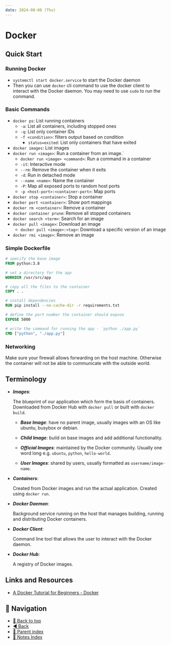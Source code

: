 ```yaml
---
date: 2024-08-08 (Thu)
---
```


# Docker

## Quick Start

### Running Docker

- `systemctl start docker.service` to start the Docker daemon
- Then you can use `docker` cli command to use the docker client to interact
  with the Docker daemon. You may need to use `sudo` to run the command.

### Basic Commands

- `docker ps`: List running containers
  - `-a`: List all containers, including stopped ones
  - `-q`: List only container IDs
  - `-f <condition>`: filters output based on condition
    - `status=exited`: List only containers that have exited
- `docker images`: List images
- `docker run <image>`: Run a container from an image.`
  - `docker run <image> <command>`: Run a command in a container
  - `-it`: Interactive mode
  - `--rm`: Remove the container when it exits
  - `-d`: Run in detached mode
  - `--name <name>`: Name the container
  - `-P`: Map all exposed ports to random host ports
  - `-p <host-port>:<container-port>`: Map ports
- `docker stop <container>`: Stop a container
- `docker port <container>`: Show port mappings
- `docker rm <container>`: Remove a container
- `docker container prune`: Remove all stopped containers
- `docker search <term>`: Search for an image
- `docker pull <image>`: Download an image
  - `docker pull <image>:<tag>`: Download a specific version of an image
- `docker rmi <image>`: Remove an image

### Simple Dockerfile

```dockerfile
# specify the base image
FROM python:3.8

# set a directory for the app
WORKDIR /usr/src/app

# copy all the files to the container
COPY . .

# install dependencies
RUN pip install --no-cache-dir -r requirements.txt

# define the port number the container should expose
EXPOSE 5000

# write the command for running the app - `python ./app.py`
CMD ["python", "./app.py"]
```

### Networking

Make sure your firewall allows forwarding on the host machine. Otherwise the
container will not be able to communicate with the outside world.

## Terminology

- **_Images_**:

  The blueprint of our application which form the basis of containers.
  Downloaded from Docker Hub with `docker pull` or built with `docker build`.

  - **_Base Image_**: have no parent image, usually images with an OS like
    ubuntu, busybox or debian.

  - **_Child Image_**: build on base images and add additional functionality.

  - **_Official Images_**: maintained by the Docker community. Usually one word
    long e.g. `ubuntu`, `python`, `hello-world`.

  - **_User Images_**: shared by users, usually formatted as
    `username/image-name`.

- **_Containers_**:

  Created from Docker images and run the actual application. Created using
  `docker run`.

- **_Docker Daemon_**:

  Background service running on the host that manages building, running and
  distributing Docker containers.

- **_Docker Client_**:

  Command line tool that allows the user to interact with the Docker daemon.

- **_Docker Hub_**:

  A registry of Docker images.

## Links and Resources

- [A Docker Tutorial for Beginners - Docker](https://docker-curriculum.com/)

## 🧭 Navigation

- [🔼 Back to top](#docker)
- [◀️ Back](../../index.md)
- [🔖 Parent index](../../index.md)
- [📑 Notes Index](../../index.md)
